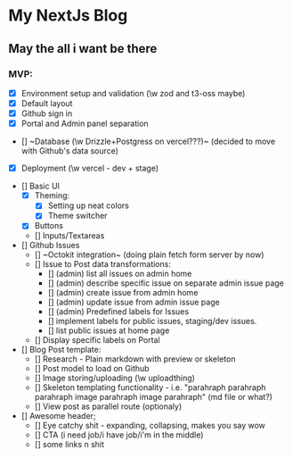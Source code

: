 # My NextJs Blog

## May the all i want be there

### MVP:

- [x] Environment setup and validation (\w zod and t3-oss maybe)
- [x] Default layout
- [x] Github sign in
- [x] Portal and Admin panel separation
- [] ~Database (\w Drizzle+Postgress on vercel???)~ (decided to move with Github's data source)
- [x] Deployment (\w vercel - dev + stage)
- [] Basic UI
  - [x] Theming:
    - [x] Setting up neat colors
    - [x] Theme switcher
  - [x] Buttons
  - [] Inputs/Textareas
- [] Github Issues
  - [] ~Octokit integration~ (doing plain fetch form server by now)
  - [] Issue to Post data transformations:
    - [] (admin) list all issues on admin home
    - [] (admin) describe specific issue on separate admin issue page
    - [] (admin) create issue from admin home
    - [] (admin) update issue from admin issue page
    - [] (admin) Predefined labels for Issues
    - [] implement labels for public issues, staging/dev issues.
    - [] list public issues at home page
  - [] Display specific labels on Portal
- [] Blog Post template:
  - [] Research - Plain markdown with preview or skeleton
  - [] Post model to load on Github
  - [] Image storing/uploading (\w uploadthing)
  - [] Skeleton templating functionality - i.e. "parahraph parahraph parahraph image parahraph image parahraph" (md file or what?)
  - [] View post as parallel route (optionaly)
- [] Awesome header;
  - [] Eye catchy shit - expanding, collapsing, makes you say wow
  - [] CTA (i need job/i have job/i'm in the middle)
  - [] some links n shit

